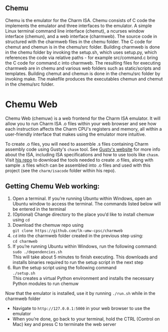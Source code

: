 ## Chemu
Chemu is the emulator for the Charm ISA. Chemu consists of C code the implements the emulator and three interfaces to the emulator. A simple Linux terminal command line interface (chemut), a ncurses window interface (chemun), and a web interface (charmweb). The source code in structured with the charmweb files in the chemu folder. The C code for chemut and chemun is in the chemu/src folder. Building charmweb is done in the chemu folder by invoking the setup.sh, which uses setup.py, which references the code via relative paths - for example src/command.c bring the C code for command.c into charmweb. The resulting files for executing charmweb are in chemu and various web folders such as static/scripts and templates. Building chemut and chemun is done in the chemu/src folder by invoking make. The makefile produces the executables chemun and chemut in the chemu/src folder. 

# Chemu Web
Chemu Web (chemuw) is a web frontend for the Charm ISA emulator. It will allow you to run Charm ISA .o files within your web browser and see how each instruction affects the Charm CPU's registers and memory, all within a user-friendly interface that makes using the emulator more intuitive.

To create .o files, you will need to assemble .s files containing Charm assembly code using Gusty's `chasm` tool. See [Gusty's website](https://gusty.bike/charm.html) for more info about the ISA, including ISA specifications and how to use tools like `chasm`. Visit [his repo](https://github.com/gustycooper/cpsc305) to download the tools needed to create .o files, along with sample .s files which can be assembled into .o files and used with this project (see the `charm/isacode` folder within his repo).

## Getting Chemu Web working:
1. Open a terminal. If you’re running Ubuntu within Windows, open an Ubuntu window to access the terminal. The commands listed below will be entered in the terminal
2. (Optional) Change directory to the place you’d like to install chemuw using `cd`
3. Download the chemuw repo using   
`git clone https://github.com/lk-umw-cpsc/charmweb`
4. `cd` into the charmweb folder created in the previous step using:  
`cd charmweb`
5. If you’re running Ubuntu within Windows, run the following command:  
`sudo ./dependencies.sh`  
This will take about 5 minutes to finish executing.
This downloads and installs binaries required to run the setup script in the next step
6. Run the setup script using the following command  
`./setup.sh`  
This creates a virtual Python environment and installs the necessary Python modules to run chemuw

Now that the emulator is installed, use it by running `./run.sh` while in the charmweb folder
* Navigate to `http://127.0.0.1:5000` in your web browser to use the emulator
* When you’re done, go back to your terminal, hold the CTRL (Control on Mac) key and press C to terminate the web server
